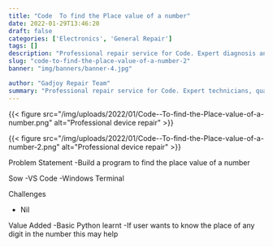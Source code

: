 ```yaml
---
title: "Code  To find the Place value of a number"
date: 2022-01-29T13:46:20
draft: false
categories: ['Electronics', 'General Repair']
tags: []
description: "Professional repair service for Code. Expert diagnosis and quality repairs in Bangalore."
slug: "code-to-find-the-place-value-of-a-number-2"
banner: "img/banners/banner-4.jpg"

author: "Gadjoy Repair Team"
summary: "Professional repair service for Code. Expert technicians, quality parts, warranty included."
---
```


{{< figure src="/img/uploads/2022/01/Code--To-find-the-Place-value-of-a-number.png" alt="Professional device repair" >}}

{{< figure src="/img/uploads/2022/01/Code--To-find-the-Place-value-of-a-number-2.png" alt="Professional device repair" >}}

Problem Statement -Build a program to find the place value of a number

Sow -VS Code -Windows Terminal

Challenges

- Nil

Value Added -Basic Python learnt -If user wants to know the place of any digit in the number this may help